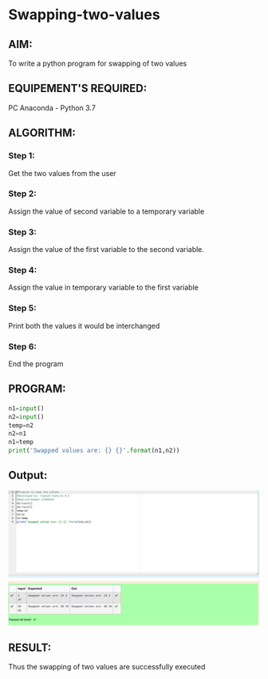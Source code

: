 # Swapping-two-values
## AIM:
To write a python program for swapping of two values
## EQUIPEMENT'S REQUIRED: 
PC
Anaconda - Python 3.7
## ALGORITHM: 
### Step 1:
Get the two values from the user
### Step 2: 
Assign the value of second variable to a temporary variable 
### Step 3: 
Assign the value of the first variable to the second variable.
### Step 4:  
Assign the value in temporary variable to the first variable
### Step 5: 
Print both the values it would be interchanged
### Step 6: 
End the program
## PROGRAM:
```python
n1=input()
n2=input()
temp=n2
n2=n1
n1=temp
print('Swapped values are: {} {}'.format(n1,n2))
```
## Output:
![output12](swappin.png)

## RESULT:
Thus the swapping of two values are successfully executed



